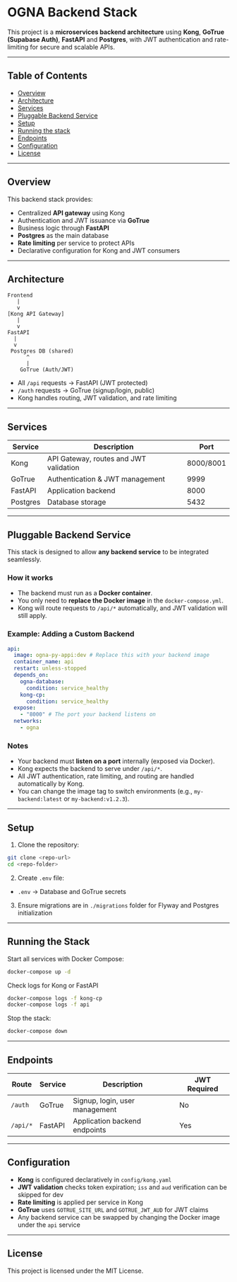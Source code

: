 # OGNA Backend Stack

This project is a **microservices backend architecture** using **Kong**, **GoTrue (Supabase Auth)**, **FastAPI** and **Postgres**, with JWT authentication and rate-limiting for secure and scalable APIs.

---

## Table of Contents

- [Overview](#overview)
- [Architecture](#architecture)
- [Services](#services)
- [Pluggable Backend Service](#pluggable-backend-service)
- [Setup](#setup)
- [Running the stack](#running-the-stack)
- [Endpoints](#endpoints)
- [Configuration](#configuration)
- [License](#license)

---

## Overview

This backend stack provides:

- Centralized **API gateway** using Kong
- Authentication and JWT issuance via **GoTrue**
- Business logic through **FastAPI**
- **Postgres** as the main database
- **Rate limiting** per service to protect APIs
- Declarative configuration for Kong and JWT consumers

---

## Architecture

```
Frontend
   |
   v
[Kong API Gateway]
   |
   v
FastAPI
  |
  v
 Postgres DB (shared)
      ^
      |
    GoTrue (Auth/JWT)
```

- All `/api` requests → FastAPI (JWT protected)
- `/auth` requests → GoTrue (signup/login, public)
- Kong handles routing, JWT validation, and rate limiting

---

## Services

| Service  | Description                            | Port      |
| -------- | -------------------------------------- | --------- |
| Kong     | API Gateway, routes and JWT validation | 8000/8001 |
| GoTrue   | Authentication & JWT management        | 9999      |
| FastAPI  | Application backend                    | 8000      |
| Postgres | Database storage                       | 5432      |

---

## Pluggable Backend Service

This stack is designed to allow **any backend service** to be integrated seamlessly.

### How it works

- The backend must run as a **Docker container**.
- You only need to **replace the Docker image** in the `docker-compose.yml`.
- Kong will route requests to `/api/*` automatically, and JWT validation will still apply.

### Example: Adding a Custom Backend

```yaml
api:
  image: ogna-py-appi:dev # Replace this with your backend image
  container_name: api
  restart: unless-stopped
  depends_on:
    ogna-database:
      condition: service_healthy
    kong-cp:
      condition: service_healthy
  expose:
    - "8000" # The port your backend listens on
  networks:
    - ogna
```

### Notes

- Your backend must **listen on a port** internally (exposed via Docker).
- Kong expects the backend to serve under `/api/*`.
- All JWT authentication, rate limiting, and routing are handled automatically by Kong.
- You can change the image tag to switch environments (e.g., `my-backend:latest` or `my-backend:v1.2.3`).

---

## Setup

1. Clone the repository:

```bash
git clone <repo-url>
cd <repo-folder>
```

2. Create `.env` file:

- `.env` → Database and GoTrue secrets

3. Ensure migrations are in `./migrations` folder for Flyway and Postgres initialization

---

## Running the Stack

Start all services with Docker Compose:

```bash
docker-compose up -d
```

Check logs for Kong or FastAPI

```bash
docker-compose logs -f kong-cp
docker-compose logs -f api
```

Stop the stack:

```bash
docker-compose down
```

---

## Endpoints

| Route    | Service | Description                    | JWT Required |
| -------- | ------- | ------------------------------ | ------------ |
| `/auth`  | GoTrue  | Signup, login, user management | No           |
| `/api/*` | FastAPI | Application backend endpoints  | Yes          |

---

## Configuration

- **Kong** is configured declaratively in `config/kong.yaml`
- **JWT validation** checks token expiration; `iss` and `aud` verification can be skipped for dev
- **Rate limiting** is applied per service in Kong
- **GoTrue** uses `GOTRUE_SITE_URL` and `GOTRUE_JWT_AUD` for JWT claims
- Any backend service can be swapped by changing the Docker image under the `api` service

---

## License

This project is licensed under the MIT License.
